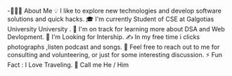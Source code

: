 -👨🏻‍💻  About Me
💡  I like to explore new technologies and develop software solutions and quick hacks.
🎓  I'm currently Student of CSE at Galgotias University University .
🌱  I'm on track for learning more about DSA and Web Devlopment.
💼  I'm Looking for Intership.
✍️  In my free time i clicks photographs ,listen podcast and songs.
💬  Feel free to reach out to me for consulting and volunteering, or just for some interesting discussion.
⚡  Fun Fact : I Love Traveling.
👦   Call me He / Him


